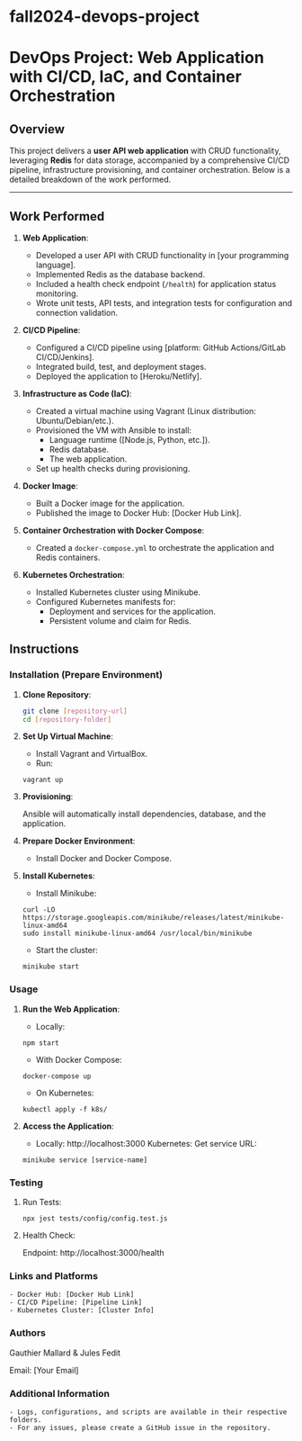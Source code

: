 # fall2024-devops-project

# DevOps Project: Web Application with CI/CD, IaC, and Container Orchestration

## Overview

This project delivers a **user API web application** with CRUD functionality, leveraging **Redis** for data storage, accompanied by a comprehensive CI/CD pipeline, infrastructure provisioning, and container orchestration. Below is a detailed breakdown of the work performed.

---

## Work Performed

1. **Web Application**:
   - Developed a user API with CRUD functionality in [your programming language].
   - Implemented Redis as the database backend.
   - Included a health check endpoint (`/health`) for application status monitoring.
   - Wrote unit tests, API tests, and integration tests for configuration and connection validation.

2. **CI/CD Pipeline**:
   - Configured a CI/CD pipeline using [platform: GitHub Actions/GitLab CI/CD/Jenkins].
   - Integrated build, test, and deployment stages.
   - Deployed the application to [Heroku/Netlify].

3. **Infrastructure as Code (IaC)**:
   - Created a virtual machine using Vagrant (Linux distribution: Ubuntu/Debian/etc.).
   - Provisioned the VM with Ansible to install:
     - Language runtime ([Node.js, Python, etc.]).
     - Redis database.
     - The web application.
   - Set up health checks during provisioning.

4. **Docker Image**:
   - Built a Docker image for the application.
   - Published the image to Docker Hub: [Docker Hub Link].

5. **Container Orchestration with Docker Compose**:
   - Created a `docker-compose.yml` to orchestrate the application and Redis containers.

6. **Kubernetes Orchestration**:
   - Installed Kubernetes cluster using Minikube.
   - Configured Kubernetes manifests for:
     - Deployment and services for the application.
     - Persistent volume and claim for Redis.

## Instructions

### Installation (Prepare Environment)

1. **Clone Repository**:
   ```bash
   git clone [repository-url]
   cd [repository-folder]
   ```


2. **Set Up Virtual Machine**:
    - Install Vagrant and VirtualBox.
    - Run:
    ```
    vagrant up
    ```
3. **Provisioning**:

    Ansible will automatically install dependencies, database, and the application.
4. **Prepare Docker Environment**:

    - Install Docker and Docker Compose.
5. **Install Kubernetes**:

    - Install Minikube:
    ```
    curl -LO https://storage.googleapis.com/minikube/releases/latest/minikube-linux-amd64
    sudo install minikube-linux-amd64 /usr/local/bin/minikube
    ```

    - Start the cluster:
    ```
    minikube start
    ```

### Usage

1. **Run the Web Application**:

    - Locally:
    ```
    npm start
    ```

    - With Docker Compose:
    ```
    docker-compose up
    ```

    - On Kubernetes:
    ```
    kubectl apply -f k8s/
    ```

2. **Access the Application**:

    - Locally: http://localhost:3000
Kubernetes: Get service URL:
    ```
    minikube service [service-name]
    ```


### Testing

1. Run Tests:
    ```
    npx jest tests/config/config.test.js
    ```

2. Health Check:

    Endpoint: http://localhost:3000/health 


### Links and Platforms

    - Docker Hub: [Docker Hub Link]
    - CI/CD Pipeline: [Pipeline Link]
    - Kubernetes Cluster: [Cluster Info]

### Authors

Gauthier Mallard & Jules Fedit

Email: [Your Email]


### Additional Information
    - Logs, configurations, and scripts are available in their respective folders.
    - For any issues, please create a GitHub issue in the repository.



